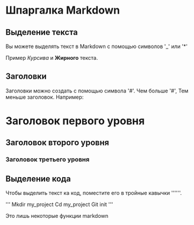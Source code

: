 # Шпаргалка Markdown

## Выделение текста

Вы можете выделять текст в Markdown с помощью символов '_' или '*'

Пример _Курсива_ и **Жирного** текста.

## Заголовки

Заголовки можно создать с помощью символа '#'. Чем больше '#', Тем меньше заголовок. Например:

# Заголовок первого уровня
## Заголовок второго уровня
### Заголовок третьего уровня

## Выделение кода 

Чтобы выделить текст ка код, поместите его в тройные кавычки ''''''.

'''
Mkdir my_project
Cd my_project
Git init
'''

Это лишь некоторые функции markdown



